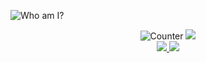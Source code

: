<img
  src="https://svg-banners.vercel.app/api?type=rainbow&text1=sitiom%20&width=800&height=400"
  alt="Who am I?"
/>
<div style="text-align: center">
  <img
    src="https://visitor-badge.laobi.icu/badge?page_id=sitiom.sitiom"
    alt="Counter"
  />
  <a href="https://keybase.io/sitiom" alt="PGP Fingerprint">
    <img src="https://badgen.net/keybase/pgp/sitiom" />
  </a>
</div>

<div style="text-align: center">
  <a
    href="https://github.com/sitiom?tab=repositories"
    alt="sitiom's github stats"
  >
    <img
      src="https://github-readme-stats.vercel.app/api?username=sitiom&show_icons=true&theme=nord&count_private=true"
    />
  </a>
  <a
    href="https://github.com/sitiom?tab=repositories"
    alt="sitiom's Top Languages"
  >
    <img
      src="https://github-readme-stats.vercel.app/api/top-langs/?username=sitiom&theme=nord&hide=css,ruby,html&layout=compact"
    />
  </a>
</div>
